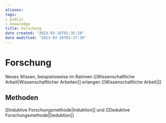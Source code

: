 ```yaml
---
aliases: 
tags: 
- public
- knowledge
title: Forschung
date created: "2023-03-26T01:35:18"
date modified: "2023-03-26T01:37:36"
---
```


# Forschung

Neues Wissen, beispielsweise im Rahmen [[Wissenschaftliche Arbeit|Wissenschaftlicher Arbeiten]] erlangen [[Wissenschaftliche Arbeit|]]

## Methoden

[[Induktive Forschungsmethode|Induktion]] und [[Deduktive Forschungsmethode|Deduktion]]

